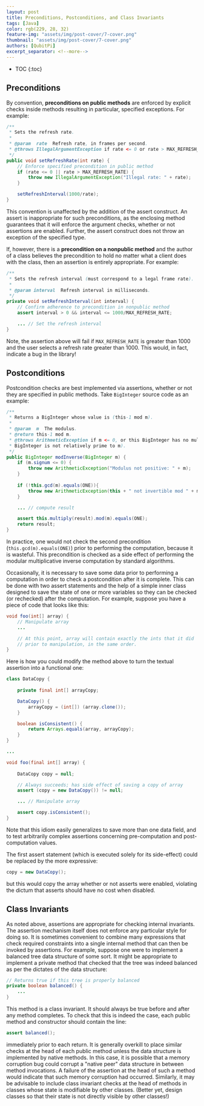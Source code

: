 ```yaml
---
layout: post
title: Preconditions, Postconditions, and Class Invariants
tags: [Java]
color: rgb(229, 28, 32)
feature-img: "assets/img/post-cover/7-cover.png"
thumbnail: "assets/img/post-cover/7-cover.png"
authors: [QubitPi]
excerpt_separator: <!--more-->
---
```


<!--more-->

* TOC
{:toc}

Preconditions
-------------

By convention, **preconditions on public methods** are enforced by explicit checks inside methods resulting in
particular, specified exceptions. For example:

```java
/**
 * Sets the refresh rate.
 *
 * @param  rate  Refresh rate, in frames per second.
 * @throws IllegalArgumentException if rate <= 0 or rate > MAX_REFRESH_RATE.
 */
public void setRefreshRate(int rate) {
    // Enforce specified precondition in public method
    if (rate <= 0 || rate > MAX_REFRESH_RATE) {
        throw new IllegalArgumentException("Illegal rate: " + rate);
    }

    setRefreshInterval(1000/rate);
}
```

This convention is unaffected by the addition of the assert construct. An assert is inappropriate for such
preconditions, as the enclosing method guarantees that it will enforce the argument checks, whether or not assertions
are enabled. Further, the assert construct does not throw an exception of the specified type.

If, however, there is a **precondition on a nonpublic method** and the author of a class believes the precondition to
hold no matter what a client does with the class, then an assertion is entirely appropriate. For example:

```java
/**
 * Sets the refresh interval (must correspond to a legal frame rate).
 *
 * @param interval  Refresh interval in milliseconds.
 */
private void setRefreshInterval(int interval) {
    // Confirm adherence to precondition in nonpublic method
    assert interval > 0 && interval <= 1000/MAX_REFRESH_RATE;

    ... // Set the refresh interval
}
```

Note, the assertion above will fail if `MAX_REFRESH_RATE` is greater than 1000 and the user selects a refresh rate
greater than 1000. This would, in fact, indicate a bug in the library!

Postconditions
--------------

Postcondition checks are best implemented via assertions, whether or not they are specified in public methods. Take
`BigInteger` source code as an example: 

```java
/**
 * Returns a BigInteger whose value is (this-1 mod m).
 *
 * @param  m  The modulus.
 * @return this-1 mod m.
 * @throws ArithmeticException if m <= 0, or this BigInteger has no multiplicative inverse mod m (that is, this
 * BigInteger is not relatively prime to m).
 */
public BigInteger modInverse(BigInteger m) {
    if (m.signum <= 0) {
        throw new ArithmeticException("Modulus not positive: " + m);
    }
    
    if (!this.gcd(m).equals(ONE)){
        throw new ArithmeticException(this + " not invertible mod " + m);
    }

    ... // compute result

    assert this.multiply(result).mod(m).equals(ONE);
    return result;
}
```

In practice, one would not check the second precondition (`this.gcd(m).equals(ONE)`) prior to performing the
computation, because it is wasteful. This precondition is checked as a side effect of performing the modular 
multiplicative inverse computation by standard algorithms.

Occasionally, it is necessary to save some data prior to performing a computation in order to check a postcondition
after it is complete. This can be done with two assert statements and the help of a simple inner class designed to save 
the state of one or more variables so they can be checked (or rechecked) after the computation. For example, suppose you 
have a piece of code that looks like this:

```java
void foo(int[] array) {
    // Manipulate array
    ...

    // At this point, array will contain exactly the ints that it did
    // prior to manipulation, in the same order.
}
```

Here is how you could modify the method above to turn the textual assertion into a functional one:

```java
class DataCopy {
    
    private final int[] arrayCopy;

    DataCopy() {
        arrayCopy = (int[]) (array.clone());
    }

    boolean isConsistent() {
        return Arrays.equals(array, arrayCopy);
    }
}

...

void foo(final int[] array) {
    
    DataCopy copy = null;

    // Always succeeds; has side effect of saving a copy of array
    assert (copy = new DataCopy()) != null;

    ... // Manipulate array

    assert copy.isConsistent();
}
```

Note that this idiom easily generalizes to save more than one data field, and to test arbitrarily complex assertions 
concerning pre-computation and post-computation values.

The first assert statement (which is executed solely for its side-effect) could be replaced by the more expressive:

```java
copy = new DataCopy();
```

but this would copy the array whether or not asserts were enabled, violating the dictum that asserts should have no cost 
when disabled.

Class Invariants
----------------

As noted above, assertions are appropriate for checking internal invariants. The assertion mechanism itself does not 
enforce any particular style for doing so. It is sometimes convenient to combine many expressions that check required 
constraints into a single internal method that can then be invoked by assertions. For example, suppose one were to 
implement a balanced tree data structure of some sort. It might be appropriate to implement a private method that checked 
that the tree was indeed balanced as per the dictates of the data structure:

```java
// Returns true if this tree is properly balanced
private boolean balanced() {
    ...
}
```

This method is a class invariant. It should always be true before and after any method completes. To check that this is 
indeed the case, each public method and constructor should contain the line:

```java
assert balanced();
```

immediately prior to each return. It is generally overkill to place similar checks at the head of each public method 
unless the data structure is implemented by native methods. In this case, it is possible that a memory corruption bug 
could corrupt a "native peer" data structure in between method invocations. A failure of the assertion at the head of
such a method would indicate that such memory corruption had occurred. Similarly, it may be advisable to include class 
invariant checks at the head of methods in classes whose state is modifiable by other classes. (Better yet, design
classes so that their state is not directly visible by other classes!)
